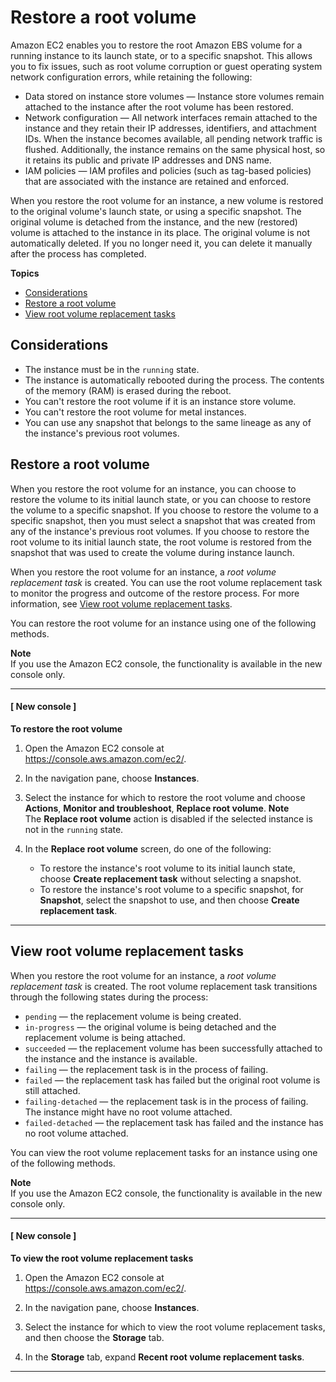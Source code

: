 # Restore a root volume<a name="replace-root"></a>

Amazon EC2 enables you to restore the root Amazon EBS volume for a running instance to its launch state, or to a specific snapshot\. This allows you to fix issues, such as root volume corruption or guest operating system network configuration errors, while retaining the following:
+ Data stored on instance store volumes — Instance store volumes remain attached to the instance after the root volume has been restored\.
+ Network configuration — All network interfaces remain attached to the instance and they retain their IP addresses, identifiers, and attachment IDs\. When the instance becomes available, all pending network traffic is flushed\. Additionally, the instance remains on the same physical host, so it retains its public and private IP addresses and DNS name\.
+ IAM policies — IAM profiles and policies \(such as tag\-based policies\) that are associated with the instance are retained and enforced\.

When you restore the root volume for an instance, a new volume is restored to the original volume's launch state, or using a specific snapshot\. The original volume is detached from the instance, and the new \(restored\) volume is attached to the instance in its place\. The original volume is not automatically deleted\. If you no longer need it, you can delete it manually after the process has completed\.

**Topics**
+ [Considerations](#considerations)
+ [Restore a root volume](#replace)
+ [View root volume replacement tasks](#view-replacement-tasks)

## Considerations<a name="considerations"></a>
+ The instance must be in the `running` state\.
+ The instance is automatically rebooted during the process\. The contents of the memory \(RAM\) is erased during the reboot\.
+ You can't restore the root volume if it is an instance store volume\.
+ You can't restore the root volume for metal instances\.
+ You can use any snapshot that belongs to the same lineage as any of the instance's previous root volumes\.

## Restore a root volume<a name="replace"></a>

When you restore the root volume for an instance, you can choose to restore the volume to its initial launch state, or you can choose to restore the volume to a specific snapshot\. If you choose to restore the volume to a specific snapshot, then you must select a snapshot that was created from any of the instance's previous root volumes\. If you choose to restore the root volume to its initial launch state, the root volume is restored from the snapshot that was used to create the volume during instance launch\.

When you restore the root volume for an instance, a *root volume replacement task* is created\. You can use the root volume replacement task to monitor the progress and outcome of the restore process\. For more information, see [View root volume replacement tasks](#view-replacement-tasks)\.

You can restore the root volume for an instance using one of the following methods\.

**Note**  
If you use the Amazon EC2 console, the functionality is available in the new console only\.

------
#### [ New console ]

**To restore the root volume**

1. Open the Amazon EC2 console at [https://console\.aws\.amazon\.com/ec2/](https://console.aws.amazon.com/ec2/)\.

1. In the navigation pane, choose **Instances**\.

1. Select the instance for which to restore the root volume and choose **Actions**, **Monitor and troubleshoot**, **Replace root volume**\.
**Note**  
The **Replace root volume** action is disabled if the selected instance is not in the `running` state\.

1. In the **Replace root volume** screen, do one of the following:
   + To restore the instance's root volume to its initial launch state, choose **Create replacement task** without selecting a snapshot\.
   + To restore the instance's root volume to a specific snapshot, for **Snapshot**, select the snapshot to use, and then choose **Create replacement task**\.

------

## View root volume replacement tasks<a name="view-replacement-tasks"></a>

When you restore the root volume for an instance, a *root volume replacement task* is created\. The root volume replacement task transitions through the following states during the process:
+ `pending` — the replacement volume is being created\.
+ `in-progress` — the original volume is being detached and the replacement volume is being attached\.
+ `succeeded` — the replacement volume has been successfully attached to the instance and the instance is available\.
+ `failing` — the replacement task is in the process of failing\.
+ `failed` — the replacement task has failed but the original root volume is still attached\.
+ `failing-detached` — the replacement task is in the process of failing\. The instance might have no root volume attached\.
+ `failed-detached` — the replacement task has failed and the instance has no root volume attached\.

You can view the root volume replacement tasks for an instance using one of the following methods\.

**Note**  
If you use the Amazon EC2 console, the functionality is available in the new console only\.

------
#### [ New console ]

**To view the root volume replacement tasks**

1. Open the Amazon EC2 console at [https://console\.aws\.amazon\.com/ec2/](https://console.aws.amazon.com/ec2/)\.

1. In the navigation pane, choose **Instances**\.

1. Select the instance for which to view the root volume replacement tasks, and then choose the **Storage** tab\.

1. In the **Storage** tab, expand **Recent root volume replacement tasks**\.

------